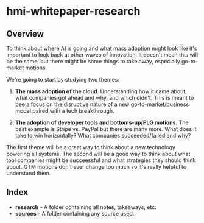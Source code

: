 # hmi-whitepaper-research

## Overview

To think about where AI is going and what mass adoption might look like it's important to look back at other waves of innovation. It doesn't mean this will be the same, but there might be some things to take away, especially go-to-market motions.

We're going to start by studying two themes:

1. **The mass adoption of the cloud**. Understanding how it came about, what companies got ahead and why, and which didn't. This is meant to bee a focus on the disruptive nature of a new go-to-market/business model paired with a tech breakthrough.

2. **The adoption of developer tools and bottoms-up/PLG motions**. The best example is Stripe vs. PayPal but there are many more. What does it take to win horizontally? What companies succeeded/failed and why?

The first theme will be a great way to think about a new technology powering all systems. The second will be a good way to think about what tool companies might be succeessful and what strategies they should think about. GTM motions don't ever change too much so it's really helpful to understand them.

## Index
- **research** - A folder containing all notes, takeaways, etc.
- **sources** - A folder containing any source used.

